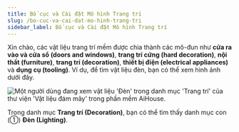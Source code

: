 ```yaml
---
title: Bố cục và Cài đặt Mô hình Trang trí
slug: /bo-cuc-va-cai-dat-mo-hinh-trang-tri
sidebar_label: Bố cục và Cài đặt Mô hình Trang trí
---
```


Xin chào, các vật liệu trang trí mềm được chia thành các mô-đun như **cửa ra vào và cửa sổ (doors and windows)**, **trang trí cứng (hard decoration)**, **nội thất (furniture)**, **trang trí (decoration)**, **thiết bị điện (electrical appliances)** và **dụng cụ (tooling)**. Ví dụ, để tìm vật liệu đèn, bạn có thể xem hình ảnh dưới đây.

![Một người dùng đang xem vật liệu 'Đèn' trong danh mục 'Trang trí' của thư viện 'Vật liệu đám mây' trong phần mềm AiHouse.](https://storage.googleapis.com/jegavn_kb/images/0fd83847-affc-4aac-8aca-48394153759d.png)

Trong danh mục **Trang trí (Decoration)**, bạn có thể tìm thấy danh mục con (①) **Đèn (Lighting)**.